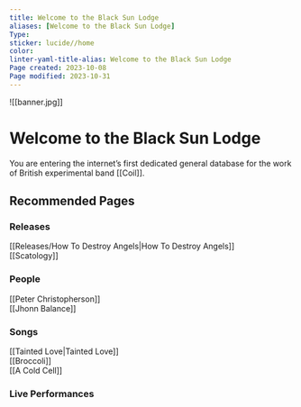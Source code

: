 ```yaml
---
title: Welcome to the Black Sun Lodge
aliases: [Welcome to the Black Sun Lodge]
Type: 
sticker: lucide//home
color: 
linter-yaml-title-alias: Welcome to the Black Sun Lodge
Page created: 2023-10-08
Page modified: 2023-10-31
---
```


![[banner.jpg]]

# Welcome to the Black Sun Lodge

You are entering the internet’s first dedicated general database for the work of British experimental band [[Coil]].

## Recommended Pages

### Releases

[[Releases/How To Destroy Angels|How To Destroy Angels]]  
[[Scatology]]

### People

[[Peter Christopherson]]  
[[Jhonn Balance]]

### Songs

[[Tainted Love|Tainted Love]]  
[[Broccoli]]  
[[A Cold Cell]]

### Live Performances
